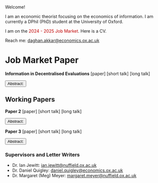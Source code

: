 Welcome! 

I am an economic theorist focusing on the economics of information. I am currently a DPhil (PhD) student at the University of Oxford. 

I am on the <span style="color: #c00000;">2024 - 2025 Job Market</span>. Here is a CV.

Reach me: daghan.akkar@economics.ox.ac.uk

# Job Market Paper

**Information in Decentralised Evaluations** [paper] [short talk] [long talk]

<div>
  <button onclick="this.nextElementSibling.style.display=this.nextElementSibling.style.display==='none'?'block':'none';">
    Abstract:
  </button>
  <div style="display: none;">
    Abstract for JMP.
  </div>
</div>


## Working Papers

**Paper 2** [paper] [short talk] [long talk]

<div>
  <button onclick="this.nextElementSibling.style.display=this.nextElementSibling.style.display==='none'?'block':'none';">
    Abstract:
  </button>
  <div style="display: none;">
    Abstract for Paper 2.
  </div>
</div>

**Paper 3** [paper] [short talk] [long talk]

<div>
  <button onclick="this.nextElementSibling.style.display=this.nextElementSibling.style.display==='none'?'block':'none';">
    Abstract:
  </button>
  <div style="display: none;">
    Abstract for Paper 3.
  </div>
</div>



### Supervisors and Letter Writers

* Dr. Ian Jewitt: ian.jewitt@nuffield.ox.ac.uk
* Dr. Daniel Quigley: daniel.quigley@economics.ox.ac.uk
* Dr. Margaret (Meg) Meyer: margaret.meyer@nuffield.ox.ac.uk

